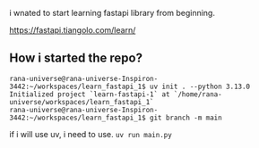 i wnated to start learning fastapi library from beginning.

https://fastapi.tiangolo.com/learn/

## How i started the repo?

```
rana-universe@rana-universe-Inspiron-3442:~/workspaces/learn_fastapi_1$ uv init . --python 3.13.0
Initialized project `learn-fastapi-1` at `/home/rana-universe/workspaces/learn_fastapi_1`
rana-universe@rana-universe-Inspiron-3442:~/workspaces/learn_fastapi_1$ git branch -m main
```

if i will use uv, i need to use.
`uv run main.py`